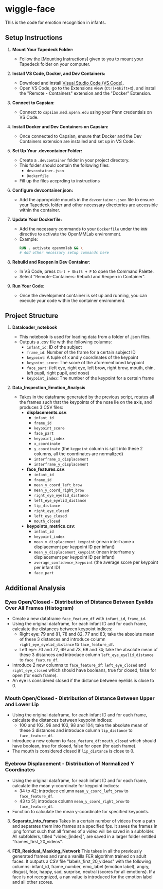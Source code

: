 # wiggle-face

This is the code for emotion recognition in infants.

## Setup Instructions
1. **Mount Your Tapedeck Folder:**
   - Follow the [Mounting Instructions] given to you to mount your Tapedeck folder on your computer.

2. **Install VS Code, Docker, and Dev Containers:**
   - Download and install [Visual Studio Code (VS Code)](https://code.visualstudio.com/).
   - Open VS Code, go to the Extensions view (`Ctrl+Shift+X`), and install the "Remote - Containers" extension and the "Docker" Extension.

3. **Connect to Capsian:**
   - Connect to `capsian.med.upenn.edu` using your Penn credentials on VS Code.

4. **Install Docker and Dev Containers on Capsian:**
   - Once connected to Capsian, ensure that Docker and the Dev Containers extension are installed and set up in VS Code.

5. **Set Up Your .devcontainer Folder:**
   - Create a `.devcontainer` folder in your project directory.
   - This folder should contain the following files:
     - `devcontainer.json`
     - `Dockerfile`
   - Fill up the files accprding to instructions

6. **Configure devcontainer.json:**
   - Add the appropriate mounts in the `devcontainer.json` file to ensure your Tapedeck folder and other necessary directories are accessible within the container.

7. **Update Your Dockerfile:**
   - Add the necessary commands to your `Dockerfile` under the `RUN` directive to activate the OpenMMLab environment.
   - Example:
     ```Dockerfile
     RUN . activate openmmlab && \
     # Add other necessary setup commands here
     ```

8. **Rebuild and Reopen in Dev Container:**
   - In VS Code, press `Ctrl + Shift + P` to open the Command Palette.
   - Select "Remote-Containers: Rebuild and Reopen in Container".

9. **Run Your Code:**
   - Once the development container is set up and running, you can execute your code within the container environment.

## Project Structure

1. **Dataloader_notebook**
   - This notebook is used for loading data from a folder of .json files.
   - Outputs a .csv file with the following columns:
     - `infant_id`: ID of the subject
     - `frame_id`: Number of the frame for a certain subject ID
     - `keypoint`: A tuple of x and y coordinates of the keypoint
     - `keypoint_score`: The score of the aforementioned keypoint
     - `face_part`: (left eye, right eye, left brow, right brow, mouth, chin, left pupil, right pupil, and nose)
     - `keypoint_index`: The number of the keypoint for a certain frame

2. **Data_Inspection_Emotion_Analysis**
   - Takes in the dataframe generated by the previous script, rotates all the frames such that the keypoints of the nose lie on the axis, and produces 3 CSV files:
     - **displacements.csv**:
       - `infant_id`
       - `frame_id`
       - `keypoint_score`
       - `face_part`
       - `keypoint_index`
       - `x_coordinate`
       - `y_coordinate` (the `keypoint` column is split into these 2 columns, all the coordinates are normalized)
       - `interframe_x_displacement`
       - `interframe_y_displacement`
     - **face_features.csv**:
       - `infant_id`
       - `frame_id`
       - `mean_y_coord_left_brow`
       - `mean_y_coord_right_brow`
       - `right_eye_eyelid_distance`
       - `left_eye_eyelid_distance`
       - `lip_distance`
       - `right_eye_closed`
       - `left_eye_closed`
       - `mouth_closed`
     - **keypoints_metrics.csv**:
       - `infant_id`
       - `keypoint_index`
       - `mean_x_displacement_keypoint` (mean interframe x displacement per keypoint ID per infant)
       - `mean_y_displacement_keypoint` (mean interframe y displacement per keypoint ID per infant)
       - `average_confidence_keypoint` (the average score per keypoint per infant ID)
       - `face_part`

## Additional Analysis

### Eyes Open/Closed - Distribution of Distance Between Eyelids Over All Frames (Histogram)

- Create a new dataframe `face_feature_df` with `infant_id`, `frame_id`.
- Using the original dataframe, for each infant ID and for each frame, calculate the distances between keypoint indices:
  - Right eye: 79 and 81, 78 and 82, 77 and 83; take the absolute mean of these 3 distances and introduce column `right_eye_eyelid_distance` to `face_feature_df`.
  - Left eye: 70 and 72, 69 and 73, 68 and 74; take the absolute mean of these 3 distances and introduce column `left_eye_eyelid_distance` to `face_feature_df`.
- Introduce 2 new columns to `face_feature_df`: `left_eye_closed` and `right_eye_closed` which should have booleans, true for closed, false for open (for each frame).
- An eye is considered closed if the distance between eyelids is close to 0.

### Mouth Open/Closed - Distribution of Distance Between Upper and Lower Lip

- Using the original dataframe, for each infant ID and for each frame, calculate the distances between keypoint indices:
  - 100 and 102, 99 and 103, 98 and 104; take the absolute mean of these 3 distances and introduce column `lip_distance` to `face_feature_df`.
- Introduce a new column to `face_feature_df`: `mouth_closed` which should have boolean, true for closed, false for open (for each frame).
- The mouth is considered closed if `lip_distance` is close to 0.

### Eyebrow Displacement - Distribution of Normalized Y Coordinates

- Using the original dataframe, for each infant ID and for each frame, calculate the mean y-coordinate for keypoint indices:
  - 34 to 42; introduce column `mean_y_coord_left_brow` to `face_feature_df`.
  - 43 to 51; introduce column `mean_y_coord_right_brow` to `face_feature_df`.
- Function to calculate the mean y-coordinate for specified keypoints.

3. **Separate_into_frames**
Takes in a certain number of videos from a path and separates them into frames at a specified fps. It saves the frames in .png format such that all frames of a video will be saved in a subfolder. All subfolders, titled "video_[index]", are saved in a larger folder entitled "frames_first_20_videos".

4. **FER_Residual_Masking_Network**
This takes in all the previously generated frames and runs a vanilla FER algorithm trained on adult faces. It outputs a CSV file "labels_first_20_videos" with the following columns: infant_id, frame_number, emo_label (emotion label), angry, disgust, fear, happy, sad, surprise, neutral (scores for all emotions). If a face is not recognized, a nan value is introduced for the emotion label and all other scores.
